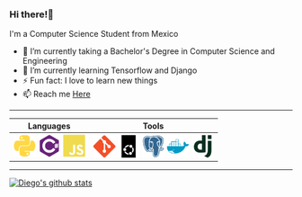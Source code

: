 ### Hi there!👋

I'm a Computer Science Student from Mexico

- 🔭 I’m currently taking a Bachelor's Degree in Computer Science and Engineering
- 🌱 I’m currently learning Tensorflow and Django
- ⚡ Fun fact: I love to learn new things
- 📫 Reach me [Here](https://www.linkedin.com/in/diegocabreranieto/)

---

<table>
  <thead>
    <tr>
      <th style="text-align:center;">Languages</th>
      <th style="text-align:center;">Tools</th>
    </tr>
  </thead>
  <tbody>
    <tr>
      <td><img height="40" src="https://raw.githubusercontent.com/devicons/devicon/master/icons/python/python-plain.svg">  <img height="40" src="https://raw.githubusercontent.com/devicons/devicon/master/icons/csharp/csharp-plain.svg"> <img height="40" src="https://raw.githubusercontent.com/devicons/devicon/master/icons/javascript/javascript-plain.svg"></td>
      <th><img height="40" src="https://raw.githubusercontent.com/devicons/devicon/master/icons/git/git-plain.svg"> <img height="40" src="https://raw.githubusercontent.com/devicons/devicon/master/icons/ubuntu/ubuntu-plain.svg"> <img height="40" src="https://raw.githubusercontent.com/devicons/devicon/master/icons/postgresql/postgresql-plain.svg"> <img height="40" src="https://raw.githubusercontent.com/devicons/devicon/master/icons/docker/docker-plain.svg"> <img height="40" src="https://raw.githubusercontent.com/devicons/devicon/master/icons/django/django-plain.svg"> </th>
    </tr>
  </tbody>
</table>

---

[![Diego's github stats](https://github-readme-stats.vercel.app/api?username=DiegoCabreraN&count_private=true&show_icons=true&hide=issues,contribs)](https://github.com/DiegoCabreraN)
